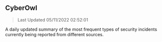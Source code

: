 ## CyberOwl 
> Last Updated 05/11/2022 02:52:01 


A daily updated summary of the most frequent types of security incidents currently being reported from different sources.

